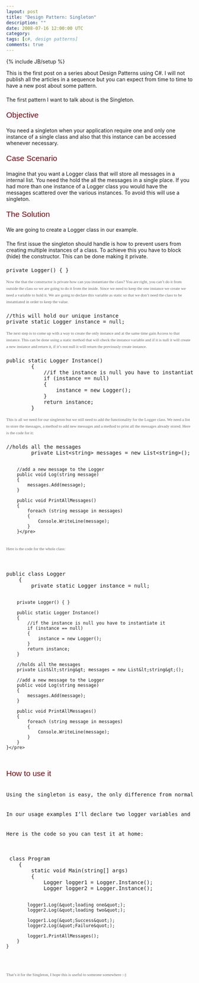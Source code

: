 ```yaml
---
layout: post
title: "Design Pattern: Singleton"
description: ""
date: 2008-07-16 12:00:00 UTC
category: 
tags: [c#, design patterns]
comments: true
---
```

{% include JB/setup %}

<div id="post">
<p><span style="border-collapse: separate; color: rgb(102, 102, 102); font-family: Verdana; font-size: 11px; font-style: normal; font-variant: normal; font-weight: normal; letter-spacing: normal; line-height: 18px; orphans: 2; text-align: left; text-indent: 0px; text-transform: none; white-space: normal; widows: 2; word-spacing: 0px;" class="Apple-style-span">
<p style="margin: 0px 0px 1.5em; padding: 0px; font-weight: normal;">This is the first post on a series about Design Patterns using C#. I will not publish all the articles in a sequence but you can expect from time to time to have a new post about some pattern.</p>
<p style="margin: 0px 0px 1.5em; padding: 0px; font-weight: normal;">The first pattern I want to talk about is the Singleton.</p>
<h2 style="margin: 0px 0px 1em; padding: 0px; font-weight: normal; font-family: 'Trebuchet MS',Verdana,sans-serif; font-size: 150%; color: rgb(125, 0, 10);">Objective</h2>
<p style="margin: 0px 0px 1.5em; padding: 0px; font-weight: normal;">You need a singleton when your application require one and only one instance of a single class and also that this instance can be accessed whenever necessary.</p>
<h2 style="margin: 0px 0px 1em; padding: 0px; font-weight: normal; font-family: 'Trebuchet MS',Verdana,sans-serif; font-size: 150%; color: rgb(125, 0, 10);">Case Scenario</h2>
<p style="margin: 0px 0px 1.5em; padding: 0px; font-weight: normal;">Imagine that you want a Logger class that will store all messages in a internal list. You need the hold the all the messages in a single place. If you had more than one instance of a Logger class you would have the messages scattered over the various instances. To avoid this will use a singleton.</p>
<h2 style="margin: 0px 0px 1em; padding: 0px; font-weight: normal; font-family: 'Trebuchet MS',Verdana,sans-serif; font-size: 150%; color: rgb(125, 0, 10);">The Solution</h2>
<p style="margin: 0px 0px 1.5em; padding: 0px; font-weight: normal;">We are going to create a Logger class in our example.</p>
<p style="margin: 0px 0px 1.5em; padding: 0px; font-weight: normal;">The first issue the singleton should handle is how to prevent users from creating multiple instances of a class. To achieve this you have to block (hide) the constructor. This can be done making it private.</p>
<pre title="code" class="brush: csharp">
private Logger() { }
</pre>
<p style="margin: 0px 0px 1.5em; padding: 0px; font-weight: normal;"><span style="border-collapse: separate; color: rgb(102, 102, 102); font-family: Verdana; font-size: 11px; font-style: normal; font-variant: normal; font-weight: normal; letter-spacing: normal; line-height: 18px; orphans: 2; text-align: left; text-indent: 0px; text-transform: none; white-space: normal; widows: 2; word-spacing: 0px;" class="Apple-style-span">Now the that the constructor is private how can you instantiate the class? You are right, you can&rsquo;t do it from outside the class so we are going to do it from the inside. Since we need to keep the one instance we create we need a variable to hold it. We are going to declare this variable as static so that we don&rsquo;t need the class to be instantiated in order to keep the value.</span></p>
<pre title="code" class="brush: csharp">
//this will hold our unique instance
private static Logger instance = null;
</pre>
<p style="margin: 0px 0px 1.5em; padding: 0px; font-weight: normal;"><span style="border-collapse: separate; color: rgb(102, 102, 102); font-family: Verdana; font-size: 11px; font-style: normal; font-variant: normal; font-weight: normal; letter-spacing: normal; line-height: 18px; orphans: 2; text-align: left; text-indent: 0px; text-transform: none; white-space: normal; widows: 2; word-spacing: 0px;" class="Apple-style-span">The next step is to come up with a way to create the only instance and at the same time gain Access to that instance. This can be done using a static method that will check the instance variable and if it is null it will create a new instance and return it, if it&rsquo;s not null it will return the previously create instance.</span></p>
<pre title="code" class="brush: csharp">
public static Logger Instance()
        {
            //if the instance is null you have to instantiate it
            if (instance == null)
            {
                instance = new Logger();
            }
            return instance;
        }
</pre>
<p style="margin: 0px 0px 1.5em; padding: 0px; font-weight: normal;"><span style="border-collapse: separate; color: rgb(102, 102, 102); font-family: Verdana; font-size: 11px; font-style: normal; font-variant: normal; font-weight: normal; letter-spacing: normal; line-height: 18px; orphans: 2; text-align: left; text-indent: 0px; text-transform: none; white-space: normal; widows: 2; word-spacing: 0px;" class="Apple-style-span">This is all we need for our singleton but we still need to add the functionality for the Logger class. We need a list to store the messages, a method to add new messages and a method to print all the messages already stored. Here is the code for it:</span></p>
<pre title="code" class="brush: csharp">
//holds all the messages
        private List&lt;string&gt; messages = new List&lt;string&gt;();

        //add a new message to the Logger
        public void Log(string message)
        {
            messages.Add(message);
        }

        public void PrintAllMessages()
        {
            foreach (string message in messages)
            {
                Console.WriteLine(message);
            }
        }</pre>
<p style="margin: 0px 0px 1.5em; padding: 0px; font-weight: normal;"><span style="border-collapse: separate; color: rgb(102, 102, 102); font-family: Verdana; font-size: 11px; font-style: normal; font-variant: normal; font-weight: normal; letter-spacing: normal; line-height: 18px; orphans: 2; text-align: left; text-indent: 0px; text-transform: none; white-space: normal; widows: 2; word-spacing: 0px;" class="Apple-style-span">Here is the code for the whole class:</span></p>
<pre title="code" class="brush: csharp">
public class Logger
    {
        private static Logger instance = null;

        private Logger() { }

        public static Logger Instance()
        {
            //if the instance is null you have to instantiate it
            if (instance == null)
            {
                instance = new Logger();
            }
            return instance;
        }

        //holds all the messages
        private List&lt;string&gt; messages = new List&lt;string&gt;();

        //add a new message to the Logger
        public void Log(string message)
        {
            messages.Add(message);
        }

        public void PrintAllMessages()
        {
            foreach (string message in messages)
            {
                Console.WriteLine(message);
            }
        }
    }</pre>
<p style="margin: 0px 0px 1.5em; padding: 0px; font-weight: normal;"><span style="border-collapse: separate; color: rgb(102, 102, 102); font-family: Verdana; font-size: 11px; font-style: normal; font-variant: normal; font-weight: normal; letter-spacing: normal; line-height: 18px; orphans: 2; text-align: left; text-indent: 0px; text-transform: none; white-space: normal; widows: 2; word-spacing: 0px;" class="Apple-style-span">
<h2 style="margin: 0px 0px 1em; padding: 0px; font-weight: normal; font-family: 'Trebuchet MS',Verdana,sans-serif; font-size: 150%; color: rgb(125, 0, 10);">How to use it</h2>
<p style="margin: 0px 0px 1.5em; padding: 0px; font-weight: normal;">Using the singleton is easy, the only difference from normal class use is that when you need an instance of the object you will not be able to call the constructor (it&rsquo;s private now) so you need to request an instance through the Instance() method that we created.</p>
<p style="margin: 0px 0px 1.5em; padding: 0px; font-weight: normal;">In our usage examples I&rsquo;ll declare two logger variables and pass different messages to each one. Since there&rsquo;s only one instance both these variables will have references to the same object. This can be verified when you call the PrintAllMessages method of any of the loggers. You&rsquo;ll notice that they will print all the messages that were passed to any of the variables.</p>
<p style="margin: 0px 0px 1.5em; padding: 0px; font-weight: normal;">Here is the code so you can test it at home:</p>
<pre title="code" class="brush: csharp">
 class Program
    {
        static void Main(string[] args)
        {
            Logger logger1 = Logger.Instance();
            Logger logger2 = Logger.Instance();

            logger1.Log(&quot;loading one&quot;);
            logger2.Log(&quot;loading two&quot;);

            logger1.Log(&quot;Success&quot;);
            logger2.Log(&quot;Failure&quot;);

            logger1.PrintAllMessages();
        }
    }
</pre>
<p style="margin: 0px 0px 1.5em; padding: 0px; font-weight: normal;"><span style="border-collapse: separate; color: rgb(102, 102, 102); font-family: Verdana; font-size: 11px; font-style: normal; font-variant: normal; font-weight: normal; letter-spacing: normal; line-height: 18px; orphans: 2; text-align: left; text-indent: 0px; text-transform: none; white-space: normal; widows: 2; word-spacing: 0px;" class="Apple-style-span">That&rsquo;s it for the Singleton, I hope this is useful to someone somewhere :-)</span></p>
</span></p>
<p style="margin: 0px 0px 1.5em; padding: 0px; font-weight: normal;">&nbsp;</p>
</span></p>
</div>